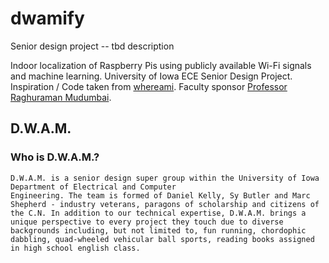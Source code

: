 # dwamify
Senior design project -- tbd description

Indoor localization of Raspberry Pis using publicly available Wi-Fi signals and machine learning. University of Iowa ECE Senior Design Project. Inspiration / Code taken from [whereami](https://github.com/kootenpv/whereami). Faculty sponsor [Professor Raghuraman Mudumbai](https://www.engineering.uiowa.edu/faculty-staff/raghuraman-mudumbai). 

## D.W.A.M.
### Who is D.W.A.M.?

```
D.W.A.M. is a senior design super group within the University of Iowa Department of Electrical and Computer 
Engineering. The team is formed of Daniel Kelly, Sy Butler and Marc Shepherd - industry veterans, paragons of scholarship and citizens of the C.N. In addition to our technical expertise, D.W.A.M. brings a unique perspective to every project they touch due to diverse backgrounds including, but not limited to, fun running, chordophic dabbling, quad-wheeled vehicular ball sports, reading books assigned in high school english class.
```

